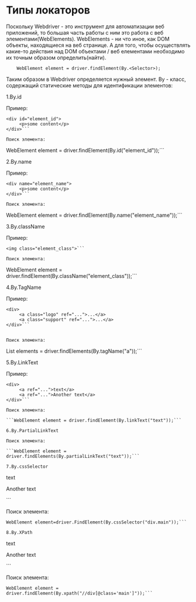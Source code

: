 # Типы локаторов

Поскольку Webdriver - это инструмент для автоматизации веб приложений, то большая часть работы с ним это работа с веб элементами(WebElements). WebElements - ни что иное, как DOM объекты, находящиеся на веб странице. А для того, чтобы осуществлять какие-то действия над DOM объектами / веб елементами необходимо их точным образом определить(найти).

        WebElement element = driver.findElement(By.<Selector>);
Таким образом в Webdriver определяется нужный элемент. By - класс, содержащий статические методы для идентификации элементов:

1.By.id

Пример:
```
<div id="element_id">
     <p>some content</p>
</div>```

Поиск элемента:
```
 WebElement element = driver.findElement(By.id("element_id"));```

2.By.name

Пример:

```
<div name="element_name">
     <p>some content</p>
</div>```

Поиск элемента:
```
WebElement element = driver.findElement(By.name("element_name"));```

3.By.className

Пример:

```
<img class="element_class">```

Поиск элемента:
```
WebElement element = driver.findElement(By.className("element_class"));```

4.By.TagName

Пример:

```
<div>
     <a class="logo" ref="...">...</a>
     <a class="support" ref="...">...</a>
</div>```


Поиск элемента:
```
List<WebElement> elements = driver.findElements(By.tagName("a"));```

5.By.LinkText

Пример:

```
<div>
     <a ref="...">text</a>
     <a ref="...">Another text</a>
</div>```

Поиск элемента:

```WebElement element = driver.findElement(By.linkText("text"));```

6.By.PartialLinkText

Поиск элемента:

```WebElement element = driver.findElements(By.partialLinkText("text"));```

7.By.cssSelector

```
<div class='main'>
     <p>text</p>
     <p>Another text</p>
</div>```


Поиск элемента:
```
WebElement element=driver.FindElement(By.cssSelector("div.main"));```

8.By.XPath

```
<div class='main'>
     <p>text</p>
     <p>Another text</p>
</div>```


Поиск элемента:
```
WebElement element = driver.findElement(By.xpath("//div[@class='main']"));```
